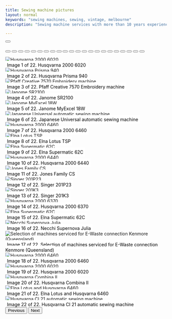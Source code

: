 ```yaml
---
title: Sewing machine pictures
layout: normal
keywords: "sewing machines, sewing, vintage, melbourne"
description: "Sewing machine services with more than 10 years experience based in Melbourne, Australia"

---
```

<div class="container justify-content-center">
<div class="row">
<div class="col-12 mb-1">

<div id="carouselCaptions" class="carousel slide carousel-fade pb-4" data-bs-ride="carousel">
  <div class="carousel-indicators">

<button type="button" class="active" data-bs-target="#carouselcaptions" data-bs-slide-to="1"></button>

<button type="button" data-bs-target="#carouselcaptions" data-bs-slide-to="2"></button>
<button type="button" data-bs-target="#carouselcaptions" data-bs-slide-to="3"></button>
<button type="button" data-bs-target="#carouselcaptions" data-bs-slide-to="4"></button>
<button type="button" data-bs-target="#carouselcaptions" data-bs-slide-to="5"></button>
<button type="button" data-bs-target="#carouselcaptions" data-bs-slide-to="6"></button>
<button type="button" data-bs-target="#carouselcaptions" data-bs-slide-to="7"></button>
<button type="button" data-bs-target="#carouselcaptions" data-bs-slide-to="8"></button>
<button type="button" data-bs-target="#carouselcaptions" data-bs-slide-to="9"></button>
<button type="button" data-bs-target="#carouselcaptions" data-bs-slide-to="10"></button>
<button type="button" data-bs-target="#carouselcaptions" data-bs-slide-to="11"></button>
<button type="button" data-bs-target="#carouselcaptions" data-bs-slide-to="12"></button>
<button type="button" data-bs-target="#carouselcaptions" data-bs-slide-to="13"></button>
<button type="button" data-bs-target="#carouselcaptions" data-bs-slide-to="14"></button>
<button type="button" data-bs-target="#carouselcaptions" data-bs-slide-to="15"></button>
<button type="button" data-bs-target="#carouselcaptions" data-bs-slide-to="16"></button>
<button type="button" data-bs-target="#carouselcaptions" data-bs-slide-to="17"></button>
<button type="button" data-bs-target="#carouselcaptions" data-bs-slide-to="18"></button>
<button type="button" data-bs-target="#carouselcaptions" data-bs-slide-to="19"></button>
<button type="button" data-bs-target="#carouselcaptions" data-bs-slide-to="20"></button>
<button type="button" data-bs-target="#carouselcaptions" data-bs-slide-to="21"></button>
<button type="button" data-bs-target="#carouselcaptions" data-bs-slide-to="22"></button>
<button type="button" data-bs-target="#carouselcaptions" data-bs-slide-to="23"></button>

  </div>
  <div class="carousel-inner">

   <div class="carousel-item active">
   <img alt="Husqvarna 2000 6020" style="height:auto;width:auto" src="/mikeandthemechanicals/assets/images/repaired/1.jpg" class="d-block w-100" />
   <div style="bottom:-18px;" class="carousel-caption d-none d-md-block">
   <span style="padding:5px;color:black;background-color:white">Image 1 of 22. Husqvarna 2000 6020</span>
   </div>
   </div>
 
   <div class="carousel-item">
   <img alt="Husqvarna Prisma 940" style="height:auto;width:auto" src="/mikeandthemechanicals/assets/images/repaired/2.jpg" class="d-block w-100" />
   <div style="bottom:-18px;" class="carousel-caption d-none d-md-block">
   <span style="padding:5px;color:black;background-color:white">Image 2 of 22. Husqvarna Prisma 940</span>
   </div>
   </div>
 
   <div class="carousel-item">
   <img alt="Pfaff Creative 7570 Embroidery machine" style="height:auto;width:auto" src="/mikeandthemechanicals/assets/images/repaired/3.jpg" class="d-block w-100" />
   <div style="bottom:-18px;" class="carousel-caption d-none d-md-block">
   <span style="padding:5px;color:black;background-color:white">Image 3 of 22. Pfaff Creative 7570 Embroidery machine</span>
   </div>
   </div>
 
   <div class="carousel-item">
   <img alt="Janome SR2100" style="height:auto;width:auto" src="/mikeandthemechanicals/assets/images/repaired/4.jpg" class="d-block w-100" />
   <div style="bottom:-18px;" class="carousel-caption d-none d-md-block">
   <span style="padding:5px;color:black;background-color:white">Image 4 of 22. Janome SR2100</span>
   </div>
   </div>
 
   <div class="carousel-item">
   <img alt="Janome MyExcel 18W" style="height:auto;width:auto" src="/mikeandthemechanicals/assets/images/repaired/5.jpg" class="d-block w-100" />
   <div style="bottom:-18px;" class="carousel-caption d-none d-md-block">
       <span style="padding:5px;color:black;background-color:white">Image 5 of 22. Janome MyExcel 18W</span>
   </div>
   </div>
 
   <div class="carousel-item">
   <img alt="Japanese Universal automatic sewing machine" style="height:auto;width:auto" src="/mikeandthemechanicals/assets/images/repaired/6.jpg" class="d-block w-100" />
   <div style="bottom:-18px;" class="carousel-caption d-none d-md-block">
   <span style="padding:5px;color:black;background-color:white">Image 6 of 22. Japanese Universal automatic sewing machine</span>
   </div>
   </div>
 
   <div class="carousel-item">
   <img alt="Husqvarna 2000 6460" style="height:auto;width:auto" src="/mikeandthemechanicals/assets/images/repaired/7.jpg" class="d-block w-100" />
   <div style="bottom:-18px;" class="carousel-caption d-none d-md-block">
   <span style="padding:5px;color:black;background-color:white">Image 7 of 22. Husqvarna 2000 6460</span>
   </div>
   </div>
 
   <div class="carousel-item">
   <img alt="Elna Lotus TSP" style="height:auto;width:auto" src="/mikeandthemechanicals/assets/images/repaired/8.jpg" class="d-block w-100" />
   <div style="bottom:-18px;" class="carousel-caption d-none d-md-block">
   <span style="padding:5px;color:black;background-color:white">Image 8 of 22. Elna Lotus TSP</span>
   </div>
   </div>
 
   <div class="carousel-item">
   <img alt="Elna Supermatic 62C" style="height:auto;width:auto" src="/mikeandthemechanicals/assets/images/repaired/9.jpg" class="d-block w-100" />
   <div style="bottom:-18px;" class="carousel-caption d-none d-md-block">
   <span style="padding:5px;color:black;background-color:white">Image 9 of 22. Elna Supermatic 62C</span>
   </div>
   </div>
 
   <div class="carousel-item">
   <img alt="Husqvarna 2000 6440" style="height:auto;width:auto" src="/mikeandthemechanicals/assets/images/repaired/10.jpg" class="d-block w-100" />
   <div style="bottom:-18px;" class="carousel-caption d-none d-md-block">
   <span style="padding:5px;color:black;background-color:white">Image 10 of 22. Husqvarna 2000 6440</span>
   </div>
   </div>
 
   <div class="carousel-item">
   <img alt="Jones Family CS" style="height:auto;width:auto" src="/mikeandthemechanicals/assets/images/repaired/11.jpg" class="d-block w-100" />
   <div style="bottom:-18px;" class="carousel-caption d-none d-md-block">
   <span style="padding:5px;color:black;background-color:white">Image 11 of 22. Jones Family CS</span>
   </div>
   </div>
 
   <div class="carousel-item">
   <img alt="Singer 201P23" style="height:auto;width:auto" src="/mikeandthemechanicals/assets/images/repaired/12.jpg" class="d-block w-100" />
   <div style="bottom:-18px;" class="carousel-caption d-none d-md-block">
   <span style="padding:5px;color:black;background-color:white">Image 12 of 22. Singer 201P23</span>
   </div>
   </div>
 
   <div class="carousel-item">
   <img alt="Singer 201K3" style="height:auto;width:auto" src="/mikeandthemechanicals/assets/images/repaired/13.jpg" class="d-block w-100" />
   <div style="bottom:-18px;" class="carousel-caption d-none d-md-block">
   <span style="padding:5px;color:black;background-color:white">Image 13 of 22. Singer 201K3</span>
   </div>
   </div>
 
   <div class="carousel-item">
   <img alt="Husqvarna 2000 6370" style="height:auto;width:auto" src="/mikeandthemechanicals/assets/images/repaired/14.jpg" class="d-block w-100" />
   <div style="bottom:-18px;" class="carousel-caption d-none d-md-block">
   <span style="padding:5px;color:black;background-color:white">Image 14 of 22. Husqvarna 2000 6370</span>
   </div>
   </div>
 
   <div class="carousel-item">
   <img alt="Elna Supermatic 62C" style="height:auto;width:auto" src="/mikeandthemechanicals/assets/images/repaired/15.jpg" class="d-block w-100" />
   <div style="bottom:-18px;" class="carousel-caption d-none d-md-block">
   <span style="padding:5px;color:black;background-color:white">Image 15 of 22. Elna Supermatic 62C</span>
   </div>
   </div>
 
   <div class="carousel-item">
   <img alt="Necchi Supernova Julia" style="height:auto;width:auto" src="/mikeandthemechanicals/assets/images/repaired/16.jpg" class="d-block w-100" />
   <div style="bottom:-18px;" class="carousel-caption d-none d-md-block">
   <span style="padding:5px;color:black;background-color:white">Image 16 of 22. Necchi Supernova Julia</span>
   </div>
   </div>
 
   <div class="carousel-item">
   <img alt="Selection of machines serviced for E-Waste connection Kenmore (Queensland)" style="height:auto;width:auto" src="/mikeandthemechanicals/assets/images/repaired/17.jpg" class="d-block w-100" />
   <div style="bottom:-18px;" class="carousel-caption d-none d-md-block">
   <span style="padding:5px;color:black;background-color:white">Image 17 of 22. Selection of machines serviced for E-Waste connection Kenmore (Queensland)</span>
   </div>
   </div>
 
   <div class="carousel-item">
   <img alt="Husqvarna 2000 6460" style="height:auto;width:auto" src="/mikeandthemechanicals/assets/images/repaired/18.jpg" class="d-block w-100" />
   <div style="bottom:-18px;" class="carousel-caption d-none d-md-block">
   <span style="padding:5px;color:black;background-color:white">Image 18 of 22. Husqvarna 2000 6460</span>
   </div>
   </div>
 
   <div class="carousel-item">
   <img alt="Husqvarna 2000 6020" style="height:auto;width:auto" src="/mikeandthemechanicals/assets/images/repaired/19.jpg" class="d-block w-100" />
   <div style="bottom:-18px;" class="carousel-caption d-none d-md-block">
   <span style="padding:5px;color:black;background-color:white">Image 19 of 22. Husqvarna 2000 6020</span>
   </div>
   </div>
 
   <div class="carousel-item">
   <img alt="Husqvarna Combina II" style="height:auto;width:auto" src="/mikeandthemechanicals/assets/images/repaired/20.jpg" class="d-block w-100" />
   <div style="bottom:-18px;" class="carousel-caption d-none d-md-block">
   <span style="padding:5px;color:black;background-color:white">Image 20 of 22. Husqvarna Combina II</span>
   </div>
   </div>
 
   <div class="carousel-item">
   <img alt="Elna Lotus and Husqvarna 6460" style="height:auto;width:auto" src="/mikeandthemechanicals/assets/images/repaired/21.jpg" class="d-block w-100" />
   <div style="bottom:-18px;" class="carousel-caption d-none d-md-block">
   <span style="padding:5px;color:black;background-color:white">Image 21 of 22. Elna Lotus and Husqvarna 6460</span>
   </div>
   </div>
 
   <div class="carousel-item">
   <img alt="Husqvarna CI 21 automatic sewing machine" style="height:auto;width:auto" src="/mikeandthemechanicals/assets/images/repaired/22.jpg" class="d-block w-100" />
   <div style="bottom:-18px;" class="carousel-caption d-none d-md-block">
   <span style="padding:5px;color:black;background-color:white">Image 22 of 22. Husqvarna CI 21 automatic sewing machine</span>
   </div>
   </div>
 
<!--0   <div class="carousel-item">
   <img alt="Phoenix 283F automatic sewing machine" style="height:auto;width:auto" src="/mikeandthemechanicals/assets/images/repaired/24.jpg" class="d-block w-100" />
   <div style="bottom:-18px;" class="carousel-caption d-none d-md-block">
   <span style="padding:5px;color:black;background-color:white">Image 22 of 23. Phoenix 283F automatic sewing machine</span>
   </div>
   </div>
 
  </div>-->
  <button class="carousel-control-prev" data-bs-target="#carouselCaptions" type="button" data-bs-slide="prev">
    <span class="carousel-control-prev-icon" aria-hidden="true"></span>
    <span class="visually-hidden">Previous</span>
  </button>
  <button class="carousel-control-next" data-bs-target="#carouselCaptions" type="button" data-bs-slide="next">
    <span class="carousel-control-next-icon" aria-hidden="true"></span>
    <span class="visually-hidden">Next</span>
  </button>
</div><!-- end carousel -->
</div>


</div><!-- end col -->
</div><!-- end row -->
</div><!-- end container -->

